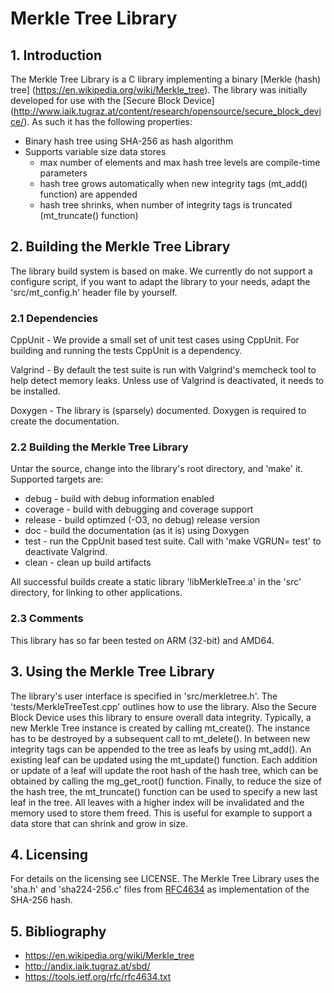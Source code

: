 # Merkle Tree Library

## 1. Introduction

The Merkle Tree Library is a C library implementing a binary [Merkle (hash)
tree] (https://en.wikipedia.org/wiki/Merkle_tree).  The library was initially
developed for use with the [Secure Block Device]
(http://www.iaik.tugraz.at/content/research/opensource/secure_block_device/).
As such it has the following properties:

* Binary hash tree using SHA-256 as hash algorithm
* Supports variable size data stores
  - max number of elements and max hash tree levels are compile-time parameters
  - hash tree grows automatically when new integrity tags (mt_add() function) are appended
  - hash tree shrinks, when number of integrity tags is truncated (mt_truncate() function)

## 2. Building the Merkle Tree Library

The library build system is based on make. We currently do not support a
configure script, if you want to adapt the library to your needs, adapt the
'src/mt_config.h' header file by yourself.

### 2.1 Dependencies

CppUnit - We provide a small set of unit test cases using CppUnit. For
building and running the tests CppUnit is a dependency.

Valgrind - By default the test suite is run with Valgrind's memcheck tool to
help detect memory leaks. Unless use of Valgrind is deactivated, it needs to
be installed.

Doxygen - The library is (sparsely) documented. Doxygen is required to create
the documentation.

### 2.2 Building the Merkle Tree Library

Untar the source, change into the library's root directory, and 'make' it.
Supported targets are:

* debug    - build with debug information enabled
* coverage - build with debugging and coverage support
* release  - build optimzed (-O3, no debug) release version
* doc      - build the documentation (as it is) using Doxygen 
* test     - run the CppUnit based test suite. Call with 'make VGRUN= test' to deactivate Valgrind. 
* clean    - clean up build artifacts

All successful builds create a static library 'libMerkleTree.a' in the 'src'
directory, for linking to other applications.

### 2.3 Comments

This library has so far been tested on ARM (32-bit) and AMD64. 

## 3. Using the Merkle Tree Library

The library's user interface is specified in 'src/merkletree.h'. The
'tests/MerkleTreeTest.cpp' outlines how to use the library. Also the Secure
Block Device uses this library to ensure overall data integrity.  Typically, a
new Merkle Tree instance is created by calling mt_create(). The instance has to
be destroyed by a subsequent call to mt_delete(). In between new integrity tags
can be appended to the tree as leafs by using mt_add(). An existing leaf can be
updated using the mt_update() function. Each addition or update of a leaf will
update the root hash of the hash tree, which can be obtained by calling the
mg_get_root() function. Finally, to reduce the size of the hash tree, the
mt_truncate() function can be used to specify a new last leaf in the tree. All
leaves with a higher index will be invalidated and the memory used to store
them freed. This is useful for example to support a data store that can shrink
and grow in size.

## 4. Licensing

For details on the licensing see LICENSE. The Merkle Tree Library uses the
'sha.h' and 'sha224-256.c' files from
[RFC4634](https://tools.ietf.org/rfc/rfc4634.txt) as implementation of the
SHA-256 hash.

## 5. Bibliography

* https://en.wikipedia.org/wiki/Merkle_tree
* http://andix.iaik.tugraz.at/sbd/
* https://tools.ietf.org/rfc/rfc4634.txt
